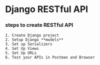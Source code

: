 # Django RESTful API
### steps to create RESTful API
```
1. Create Django project
2. Setup Django **models**
3. Set up Serializers
4. Set Up Views
5. Set Up URLs
6. Test your APIs in Postman and Browser
```

